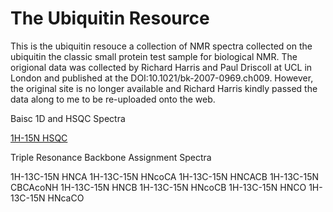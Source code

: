 # The Ubiquitin Resource

This is the ubiquitin resouce a collection of NMR spectra collected on the ubiquitin the classic small protein test sample for biological NMR. The origional data was collected by Richard Harris and Paul Driscoll at UCL in London and published at the DOI:10.1021/bk-2007-0969.ch009. However, the original site is no longer available and Richard Harris kindly passed the data along to me to be re-uploaded onto the web. 

Baisc 1D and HSQC Spectra

[1H-15N HSQC](https://zenodo.org/records/14757637/files/hn_Nhsqc.tgz?download=1)

Triple Resonance Backbone Assignment Spectra

1H-13C-15N HNCA 
1H-13C-15N HNcoCA
1H-13C-15N HNCACB 
1H-13C-15N CBCAcoNH 
1H-13C-15N HNCB
1H-13C-15N HNcoCB
1H-13C-15N HNCO
1H-13C-15N HNcaCO

